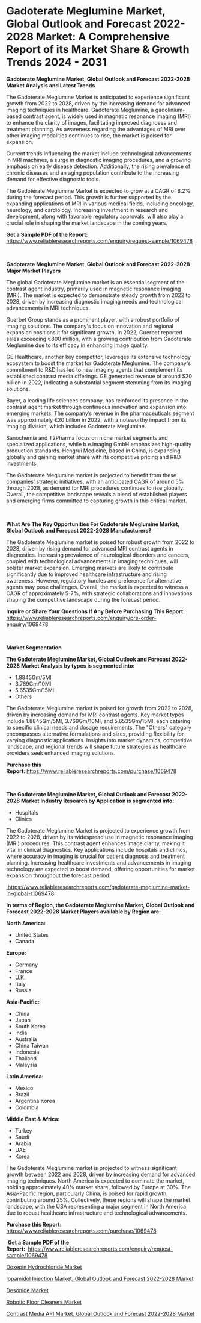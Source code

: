 <p><h1>Gadoterate Meglumine Market, Global Outlook and Forecast 2022-2028 Market: A Comprehensive Report of its Market Share & Growth Trends 2024 - 2031</h1></p><p><strong>Gadoterate Meglumine Market, Global Outlook and Forecast 2022-2028 Market Analysis and Latest Trends</strong></p>
<p><p>The Gadoterate Meglumine Market is anticipated to experience significant growth from 2022 to 2028, driven by the increasing demand for advanced imaging techniques in healthcare. Gadoterate Meglumine, a gadolinium-based contrast agent, is widely used in magnetic resonance imaging (MRI) to enhance the clarity of images, facilitating improved diagnoses and treatment planning. As awareness regarding the advantages of MRI over other imaging modalities continues to rise, the market is poised for expansion.</p><p>Current trends influencing the market include technological advancements in MRI machines, a surge in diagnostic imaging procedures, and a growing emphasis on early disease detection. Additionally, the rising prevalence of chronic diseases and an aging population contribute to the increasing demand for effective diagnostic tools.</p><p>The Gadoterate Meglumine Market is expected to grow at a CAGR of 8.2% during the forecast period. This growth is further supported by the expanding applications of MRI in various medical fields, including oncology, neurology, and cardiology. Increasing investment in research and development, along with favorable regulatory approvals, will also play a crucial role in shaping the market landscape in the coming years.</p></p>
<p><strong>Get a Sample PDF of the Report:&nbsp;</strong> <a href="https://www.reliableresearchreports.com/enquiry/request-sample/1069478">https://www.reliableresearchreports.com/enquiry/request-sample/1069478</a></p>
<p>&nbsp;</p>
<p><strong>Gadoterate Meglumine Market, Global Outlook and Forecast 2022-2028 Major Market Players</strong></p>
<p><p>The global Gadoterate Meglumine market is an essential segment of the contrast agent industry, primarily used in magnetic resonance imaging (MRI). The market is expected to demonstrate steady growth from 2022 to 2028, driven by increasing diagnostic imaging needs and technological advancements in MRI techniques.</p><p>Guerbet Group stands as a prominent player, with a robust portfolio of imaging solutions. The company's focus on innovation and regional expansion positions it for significant growth. In 2022, Guerbet reported sales exceeding €800 million, with a growing contribution from Gadoterate Meglumine due to its efficacy in enhancing image quality.</p><p>GE Healthcare, another key competitor, leverages its extensive technology ecosystem to boost the market for Gadoterate Meglumine. The company's commitment to R&D has led to new imaging agents that complement its established contrast media offerings. GE generated revenue of around $20 billion in 2022, indicating a substantial segment stemming from its imaging solutions.</p><p>Bayer, a leading life sciences company, has reinforced its presence in the contrast agent market through continuous innovation and expansion into emerging markets. The company’s revenue in the pharmaceuticals segment was approximately €20 billion in 2022, with a noteworthy impact from its imaging division, which includes Gadoterate Meglumine.</p><p>Sanochemia and T2Pharma focus on niche market segments and specialized applications, while b.e.imaging GmbH emphasizes high-quality production standards. Hengrui Medicine, based in China, is expanding globally and gaining market share with its competitive pricing and R&D investments.</p><p>The Gadoterate Meglumine market is projected to benefit from these companies’ strategic initiatives, with an anticipated CAGR of around 5% through 2028, as demand for MRI procedures continues to rise globally. Overall, the competitive landscape reveals a blend of established players and emerging firms committed to capturing growth in this critical market.</p></p>
<p>&nbsp;</p>
<p><strong>What Are The Key Opportunities For Gadoterate Meglumine Market, Global Outlook and Forecast 2022-2028 Manufacturers?</strong></p>
<p><p>The Gadoterate Meglumine market is poised for robust growth from 2022 to 2028, driven by rising demand for advanced MRI contrast agents in diagnostics. Increasing prevalence of neurological disorders and cancers, coupled with technological advancements in imaging techniques, will bolster market expansion. Emerging markets are likely to contribute significantly due to improved healthcare infrastructure and rising awareness. However, regulatory hurdles and preference for alternative agents may pose challenges. Overall, the market is expected to witness a CAGR of approximately 5-7%, with strategic collaborations and innovations shaping the competitive landscape during the forecast period.</p></p>
<p><strong>Inquire or Share Your Questions If Any Before Purchasing This Report:</strong> <a href="https://www.reliableresearchreports.com/enquiry/pre-order-enquiry/1069478">https://www.reliableresearchreports.com/enquiry/pre-order-enquiry/1069478</a></p>
<p>&nbsp;</p>
<p><strong>Market Segmentation</strong></p>
<p><strong>The Gadoterate Meglumine Market, Global Outlook and Forecast 2022-2028 Market Analysis by types is segmented into:</strong></p>
<p><ul><li>1.8845Gm/5Ml</li><li>3.769Gm/10Ml</li><li>5.6535Gm/15Ml</li><li>Others</li></ul></p>
<p><p>The Gadoterate Meglumine market is poised for growth from 2022 to 2028, driven by increasing demand for MRI contrast agents. Key market types include 1.8845Gm/5Ml, 3.769Gm/10Ml, and 5.6535Gm/15Ml, each catering to specific clinical needs and dosage requirements. The "Others" category encompasses alternative formulations and sizes, providing flexibility for varying diagnostic applications. Insights into market dynamics, competitive landscape, and regional trends will shape future strategies as healthcare providers seek enhanced imaging solutions.</p></p>
<p><strong>Purchase this Report:&nbsp;</strong><a href="https://www.reliableresearchreports.com/purchase/1069478">https://www.reliableresearchreports.com/purchase/1069478</a></p>
<p>&nbsp;</p>
<p><strong>The Gadoterate Meglumine Market, Global Outlook and Forecast 2022-2028 Market Industry Research by Application is segmented into:</strong></p>
<p><ul><li>Hospitals</li><li>Clinics</li></ul></p>
<p><p>The Gadoterate Meglumine Market is projected to experience growth from 2022 to 2028, driven by its widespread use in magnetic resonance imaging (MRI) procedures. This contrast agent enhances image clarity, making it vital in clinical diagnostics. Key applications include hospitals and clinics, where accuracy in imaging is crucial for patient diagnosis and treatment planning. Increasing healthcare investments and advancements in imaging technology are expected to boost demand, offering opportunities for market expansion throughout the forecast period.</p></p>
<p><a href="https://www.reliableresearchreports.com/gadoterate-meglumine-market-in-global-r1069478">&nbsp;https://www.reliableresearchreports.com/gadoterate-meglumine-market-in-global-r1069478</a></p>
<p><strong>In terms of Region, the Gadoterate Meglumine Market, Global Outlook and Forecast 2022-2028 Market Players available by Region are:</strong></p>
<p>
    <p> <strong> North America: </strong>
        <ul>
            <li>United States</li>
            <li>Canada</li>
        </ul>
        </p> 
    <p> <strong> Europe: </strong>
        <ul>
            <li>Germany</li>
            <li>France</li>
            <li>U.K.</li>
            <li>Italy</li>
            <li>Russia</li>
        </ul>
        </p> 
    <p> <strong> Asia-Pacific: </strong>
        <ul>
            <li>China</li>
            <li>Japan</li>
            <li>South Korea</li>
            <li>India</li>
            <li>Australia</li>
            <li>China Taiwan</li>
            <li>Indonesia</li>
            <li>Thailand</li>
            <li>Malaysia</li>
        </ul>
        </p> 
    <p> <strong> Latin America: </strong>
        <ul>
            <li>Mexico</li>
            <li>Brazil</li>
            <li>Argentina Korea</li>
            <li>Colombia</li>
        </ul>
        </p> 
    <p> <strong> Middle East & Africa: </strong>
        <ul>
            <li>Turkey</li>
            <li>Saudi</li>
            <li>Arabia</li>
            <li>UAE</li>
            <li>Korea</li>
        </ul>
    </p>
    </p>
<p><p>The Gadoterate Meglumine market is projected to witness significant growth between 2022 and 2028, driven by increasing demand for advanced imaging techniques. North America is expected to dominate the market, holding approximately 40% market share, followed by Europe at 30%. The Asia-Pacific region, particularly China, is poised for rapid growth, contributing around 25%. Collectively, these regions will shape the market landscape, with the USA representing a major segment in North America due to robust healthcare infrastructure and technological advancements.</p></p>
<p><strong>Purchase this Report: </strong><a href="https://www.reliableresearchreports.com/purchase/1069478">https://www.reliableresearchreports.com/purchase/1069478</a></p>
<p>&nbsp;<strong>Get a Sample PDF of the Report:&nbsp;&nbsp;</strong><a href="https://www.reliableresearchreports.com/enquiry/request-sample/1069478">https://www.reliableresearchreports.com/enquiry/request-sample/1069478</a></p>
<p><strong></strong></p>
<p><p><a href="https://www.linkedin.com/pulse/insights-doxepin-hydrochloride-industry-market-financial-lgmee?trackingId=qI73f3VfR6y9gVr9hS4NoA%3D%3D">Doxepin Hydrochloride Market</a></p><p><a href="https://github.com/julyju69/Market-Research-Report-List-5/blob/main/iopamidol-injection-market-global-outlook-and-forecast-2022-2028-market.md">Iopamidol Injection Market, Global Outlook and Forecast 2022-2028 Market</a></p><p><a href="https://www.linkedin.com/pulse/future-trends-global-desonide-market-insights-analysis-from-dm1re?trackingId=IdZui96rSEy44G7nDj6guQ%3D%3D">Desonide Market</a></p><p><a href="https://issuu.com/reportprime-2/docs/robotic-floor-cleaners-market-size-_42d7e2516e256e">Robotic Floor Cleaners Market</a></p><p><a href="https://github.com/nathandecarvalho/Market-Research-Report-List-5/blob/main/contrast-media-api-market-global-outlook-and-forecast-2022-2028-market.md">Contrast Media API Market, Global Outlook and Forecast 2022-2028 Market</a></p></p>